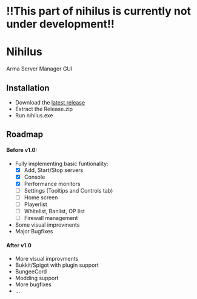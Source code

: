 # !!This part of nihilus is currently not under development!!

# Nihilus
Arma Server Manager GUI

## Installation
- Download the [latest release](https://github.com/ChristianKern97/nihilus/releases)
- Extract the Release.zip
- Run nihilus.exe

## Roadmap
#### Before v1.0:
 - Fully implementing basic funtionality:
   - [x] Add, Start/Stop servers
   - [x] Console
   - [x] Performance monitors
   - [ ] Settings (Tooltips and Controls tab)
   - [ ] Home screen
   - [ ] Playerlist
   - [ ] Whitelist, Banlist, OP list
   - [ ] Firewall management
 - Some visual improvments
 - Major Bugfixes
 
#### After v1.0
 - More visual improvments
 - Bukkit/Spigot with plugin support
 - BungeeCord
 - Modding support
 - More bugfixes
 - ...

